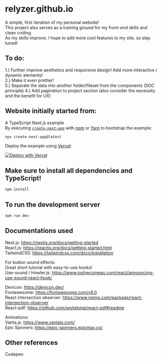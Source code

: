 # relyzer.github.io

A simple, first iteration of my personal website!  
This project also serves as a training ground for my front-end skills and clean coding.  
As my skills improve, I hope to add more cool features to my site, so stay tuned!  

## To do:

1.) Further improve aesthetics and responsive design! Add more interactive / dynamic elements!  
2.) Make it even prettier!   
5.) Separate the data into another folder/fileset from the components (SOC principle) 
4.) Add pagination to project section (also consider the necessity and the benefit for UX)  

## Website initially started from:

A TypeScript Next.js example  
By executing [`create-next-app`](https://github.com/vercel/next.js/tree/canary/packages/create-next-app) with [npm](https://docs.npmjs.com/cli/init) or [Yarn](https://yarnpkg.com/lang/en/docs/cli/create/) to bootstrap the example:

```bash
npx create-next-app@latest
```

Deploy the example using [Vercel](https://vercel.com?utm_source=github&utm_medium=readme&utm_campaign=next-example):

[![Deploy with Vercel](https://vercel.com/button)](https://vercel.com/new/git/external?repository-url=https://github.com/vercel/next.js/tree/canary/examples/with-typescript&project-name=with-typescript&repository-name=with-typescript)

## Make sure to install all dependencies and TypeScript!

```bash
npm install
```

## To run the development server

```bash
npm run dev
```

## Documentations used

Next.js: https://nextjs.org/docs/getting-started  
React.js: https://reactjs.org/docs/getting-started.html  
TailwindCSS: https://tailwindcss.com/docs/installation  

For button sound effects:  
Great short tutorial with easy-to-use hooks!  
Use-sound / Howler.js: https://www.joshwcomeau.com/react/announcing-use-sound-react-hook/

Devicon: https://devicon.dev/  
Fontawesome: https://fontawesome.com/v6.0  
React intersection observer: https://www.npmjs.com/package/react-intersection-observer  
React-pdf: https://github.com/wojtekmaj/react-pdf#readme  

Animations:  
Vanta.js: https://www.vantajs.com/  
Epic Spinners: https://epic-spinners.epicmax.co/  


## Other references
Codepen  